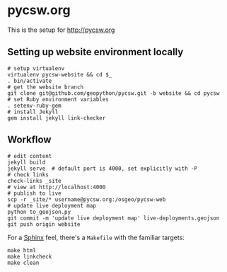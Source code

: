 pycsw.org
=========

This is the setup for http://pycsw.org

Setting up website environment locally
--------------------------------------

    # setup virtualenv
    virtualenv pycsw-website && cd $_
    . bin/activate
    # get the website branch
    git clone git@github.com/geopython/pycsw.git -b website && cd pycsw
    # set Ruby environment variables
    . setenv-ruby-gem
    # install Jekyll
    gem install jekyll link-checker

Workflow
--------

    # edit content
    jekyll build
    jekyll serve  # default port is 4000, set explicitly with -P 
    # check links
    check-links _site
    # view at http://localhost:4000
    # publish to live
    scp -r _site/* username@pycsw.org:/osgeo/pycsw-web
    # update live deployment map
    python to_geojson.py
    git commit -m 'update live deployment map' live-deployments.geojson
    git push origin website

For a [Sphinx](http://sphinx-doc.org/) feel, there's a `Makefile` with
the familiar targets:

    make html
    make linkcheck
    make clean
